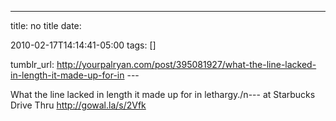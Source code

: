 ---
title: no title
date:

 2010-02-17T14:14:41-05:00 
tags:  []

tumblr_url:
http://yourpalryan.com/post/395081927/what-the-line-lacked-in-length-it-made-up-for-in
\-\--

What the line lacked in length it made up for in lethargy./n--- 
 at
Starbucks Drive Thru <http://gowal.la/s/2Vfk>
